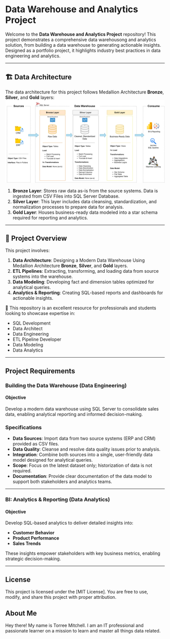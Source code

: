 # Data Warehouse and Analytics Project

Welcome to the **Data Warehouse and Analytics Project** repository!
This project demonstrates a comprehensive data warehousong and analytics solution, from building a data warehouse to generating actionable insights. Designed as a portfolio project, it highlights industry best practices in data engineering and analytics.

---
## 🏗️ Data Architecture

The data architecture for this project follows Medallion Architecture **Bronze**, **Silver**, and **Gold** layers:
![Data Architecture](docs/data_architecture.png)

1. **Bronze Layer**: Stores raw data as-is from the source systems. Data is ingested from CSV Files into SQL Server Database.
2. **Silver Layer**: This layer includes data cleansing, standardization, and normalization processes to prepare data for analysis.
3. **Gold Layer**: Houses business-ready data modeled into a star schema required for reporting and analytics.

---
## 📖 Project Overview

This project involves:

1. **Data Architecture**: Designing a Modern Data Warehouse Using Medallion Architecture **Bronze**, **Silver**, and **Gold** layers.
2. **ETL Pipelines**: Extracting, transforming, and loading data from source systems into the warehouse.
3. **Data Modeling**: Developing fact and dimension tables optimized for analytical queries.
4. **Analytics & Reporting**: Creating SQL-based reports and dashboards for actionable insights.

🎯 This repository is an excellent resource for professionals and students looking to showcase expertise in:
- SQL Development
- Data Architect
- Data Engineering  
- ETL Pipeline Developer  
- Data Modeling  
- Data Analytics  

---

## Project Requirements

### Building the Data Warehouse (Data Engineering)

#### Objective
Develop a modern data warehouse using SQL Server to consolidate sales data, enabling analytical reporting and informed decision-making.

### Specifications
  - **Data Sources**: Import data from two source systems (ERP and CRM) provided as CSV files.  
  - **Data Quality**: Cleanse and resolve data quality issues prior to analysis.  
  - **Integration**: Combine both sources into a single, user-friendly data model designed for analytical queries.  
  - **Scope**: Focus on the latest dataset only; historization of data is not required.  
  - **Documentation**: Provide clear documentation of the data model to support both stakeholders and analytics teams.

---

### BI: Analytics & Reporting (Data Analytics)

#### Objective
Develop SQL-based analytics to deliver detailed insights into:  
  - **Customer Behavior**  
  - **Product Performance**  
  - **Sales Trends**

These insights empower stakeholders with key business metrics, enabling strategic decision-making.

---
  
## License

This project is licensed under the [MIT License]. You are free to use, modify, and share this project with proper attribution.

## About Me

Hey there! My name is Torree Mitchell. I am an IT professional and passionate learner on a mission to learn and master all things data related.
